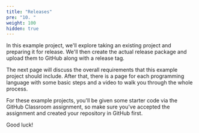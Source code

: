 ```yaml
---
title: "Releases"
pre: "10. "
weight: 100
hidden: true
---
```


In this example project, we'll explore taking an existing project and preparing it for release. We'll then create the actual release package and upload them to GitHub along with a release tag.

The next page will discuss the overall requirements that this example project should include. After that, there is a page for each programming language with some basic steps and a video to walk you through the whole process. 

For these example projects, you'll be given some starter code via the GitHub Classroom assignment, so make sure you've accepted the assignment and created your repository in GitHub first.

Good luck!